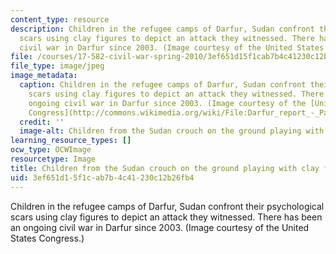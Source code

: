 ```yaml
---
content_type: resource
description: Children in the refugee camps of Darfur, Sudan confront their psychological
  scars using clay figures to depict an attack they witnessed. There has been an ongoing
  civil war in Darfur since 2003. (Image courtesy of the United States Congress.)
file: /courses/17-582-civil-war-spring-2010/3ef651d15f1cab7b4c41230c12b26fb4_17-582s10-th.jpg
file_type: image/jpeg
image_metadata:
  caption: Children in the refugee camps of Darfur, Sudan confront their psychological
    scars using clay figures to depict an attack they witnessed. There has been an
    ongoing civil war in Darfur since 2003. (Image courtesy of the [United States
    Congress](http://commons.wikimedia.org/wiki/File:Darfur_report_-_Page_7_Image_1.jpg).)
  credit: ''
  image-alt: Children from the Sudan crouch on the ground playing with clay figures.
learning_resource_types: []
ocw_type: OCWImage
resourcetype: Image
title: Children from the Sudan crouch on the ground playing with clay figures
uid: 3ef651d1-5f1c-ab7b-4c41-230c12b26fb4
---
```

Children in the refugee camps of Darfur, Sudan confront their psychological scars using clay figures to depict an attack they witnessed. There has been an ongoing civil war in Darfur since 2003. (Image courtesy of the United States Congress.)

